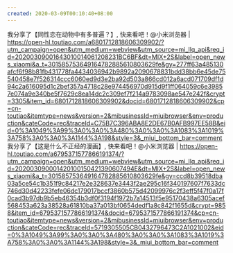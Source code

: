 ```yaml
---
created: 2020-03-09T00:10:40+08:00
---
```


我分享了【同性恋在动物中有多普遍？】, 快来看吧！@小米浏览器 | https://open-hl.toutiao.com/a6801712818606309902/?utm_campaign=open&utm_medium=webview&utm_source=mi_llq_api&req_id=20200309001643010014061208231BC6BF&dt=MIX+2S&label=open_news_xiaomi&a_t=301585753649164782885610803629fe&gy=277ff63a485130afcf6f98b81fb431778fa4434036942b9892a2090678831bdd38bb6e45de75540458e7f526314ccc6060ed9d3e2ba92d503a866cd012a6acd071709df1d94c2a616095d1c2bef357a4718c28e974456970d915d9f1ff064059c6e39857e074a9e340be5f7629c8ea14dc2c309ef7f214a9783098ae547e242f&crypt=3305&item_id=6801712818606309902&docid=6801712818606309902&cp=cn-toutiao&itemtype=news&version=2&mibusinessId=miuibrowser&env=production&cateCode=rec&traceId=C75B7C396ABA8E2DE67B0AFB997EE58B&eid=0%3A1049%3A99%3A0%3A0%3A480%3A0%3A0%3A1083%3A1019%3A758%3A0%3A0%3A1144%3A198&style=3&_miui_bottom_bar=comment
我分享了【这是什么不正经的漫画】, 快来看吧！@小米浏览器 | https://open-hl.toutiao.com/a6795371577866191374/?utm_campaign=open&utm_medium=webview&utm_source=mi_llq_api&req_id=202003090001420100150421390607494E&dt=MIX+2S&label=open_news_xiaomi&a_t=301585753649164782885610803629fe&gy=ccd8b39518dba03a5ce54c1b351f9c84217e2e328637e3443f2ae295c16f340197607f7633dc746d30d42233fefe06dc179017bccf3860b575d42099976c2f3eff5f47f0a17f0cad3b97db9b5eb46354b3df0f3194f1972b7a14513f5e95170438a6305acef568453a623a38528a61810ba37a013bf0654dedf1a8c842f1655d&crypt=9858&item_id=6795371577866191374&docid=6795371577866191374&cp=cn-toutiao&itemtype=news&version=2&mibusinessId=miuibrowser&env=production&cateCode=rec&traceId=5719305505CB0432796473C2A1021002&eid=0%3A1049%3A99%3A0%3A0%3A480%3A0%3A0%3A1083%3A1019%3A758%3A0%3A0%3A1144%3A198&style=3&_miui_bottom_bar=comment